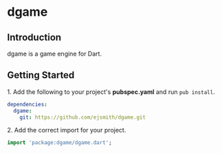 dgame
=====

## Introduction ##

dgame is a game engine for Dart.

## Getting Started ##

1\. Add the following to your project's **pubspec.yaml** and run
```pub install```.

```yaml
dependencies:
  dgame:
  	git: https://github.com/ejsmith/dgame.git
```

2\. Add the correct import for your project.

```dart
import 'package:dgame/dgame.dart';
```
